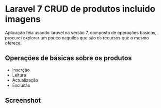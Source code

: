 # Laravel 7 CRUD de produtos incluido imagens

Aplicação feia usando laravel na versão 7, composta de operações basicas, procurei explorar um pouco naquilos que são os recursos que o mesmo oferece.

## Operações de básicas sobre os produtos

*  Inserção
*  Leitura
*  Actualização
*  Exclusão
 
## Screenshot
